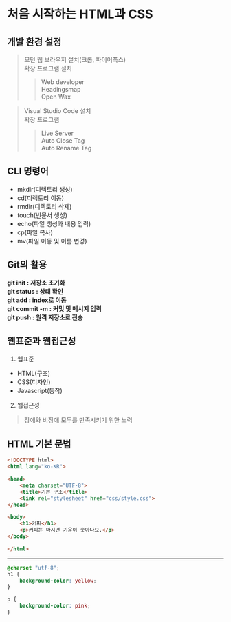 # 처음 시작하는 HTML과 CSS
## 개발 환경 설정
> 모던 웹 브라우저 설치(크롬, 파이어폭스)   
> 확장 프로그램 설치  
>> Web developer  
>> Headingsmap  
>> Open Wax   

> Visual Studio Code 설치   
> 확장 프로그램    
>> Live Server  
>> Auto Close Tag  
>> Auto Rename Tag   
## CLI 명령어   
* mkdir(디렉토리 생성)  
* cd(디렉토리 이동)  
* rmdir(디렉토리 삭제)  
* touch(빈문서 생성)  
* echo(파일 생성과 내용 입력)  
* cp(파일 복사)  
* mv(파일 이동 및 이름 변경)  
## Git의 활용
**git init : 저장소 초기화**  
**git status : 상태 확인**  
**git add : index로 이동**  
**git commit -m : 커밋 및 메시지 입력**  
**git push : 원격 저장소로 전송**  
## 웹표준과 웹접근성
1. 웹표준  
* HTML(구조)  
* CSS(디자인)  
* Javascript(동작)  
2. 웹접근성  
> 장애와 비장애 모두를 만족시키기 위한 노력
## HTML 기본 문법  
``` HTML
<!DOCTYPE html>
<html lang="ko-KR">

<head>
    <meta charset="UTF-8">
    <title>기본 구조</title>
    <link rel="stylesheet" href="css/style.css">
</head>

<body>
    <h1>커피</h1>
    <p>커피는 마시면 기운이 솟아나요.</p>
</body>

</html>
```
---
``` CSS
@charset "utf-8";
h1 {
    background-color: yellow;
}

p {
    background-color: pink;
}
```